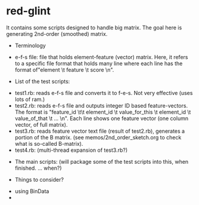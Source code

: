 red-glint
=========

It contains some scripts designed to handle big matrix. The goal here is generating 2nd-order (smoothed) matrix. 

* Terminology
- e-f-s file: file that holds element-feature (vector) matrix. Here, it refers to a specific file format that holds many line where each line has the format of"element \t feature \t score \n". 

* List of the test scripts: 
- test1.rb: reads e-f-s file and converts it to f-e-s. Not very effective (uses lots of ram.) 
- test2.rb: reads e-f-s file and outputs integer ID based feature-vectors. The format is "feature_id \t\t element_id \t value_for_this \t element_id \t value_of_that \t ... \n". Each line shows one feature vector (one column vector, of full matrix). 
- test3.rb: reads feature vector text file (result of test2.rb), generates a portion of the B matrix. (see memos/2nd_order_sketch.org to check what is so-called B-matrix). 
- test4.rb: (multi-thread expansion of test3.rb?) 


* The main scripts: 
(will package some of the test scripts into this, when finished. ... when?) 


* Things to consider? 
- using BinData 
- 